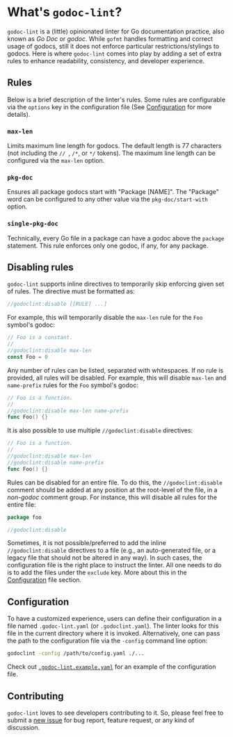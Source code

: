 # What's `godoc-lint`?

`godoc-lint` is a (little) opinionated linter for Go documentation practice, also known as *Go Doc* or *godoc*. While `gofmt` handles formatting and correct usage of godocs, still it does not enforce particular restrictions/stylings to godocs. Here is where `godoc-lint` comes into play by adding a set of extra rules to enhance readability, consistency, and developer experience.

## Rules

Below is a brief description of the linter's rules. Some rules are configurable via the `options` key in the configuration file (See [Configuration](#Configuration) for more details).

### `max-len`

Limits maximum line length for godocs. The default length is 77 characters (not including the `// `, `/*`, or `*/` tokens). The maximum line length can be configured via the `max-len` option.

### `pkg-doc`

Ensures all package godocs start with "Package \[NAME\]". The "Package" word can be configured to any other value via the `pkg-doc/start-with` option.

### `single-pkg-doc`

Technically, every Go file in a package can have a godoc above the `package` statement. This rule enforces only one godoc, if any, for any package.

## Disabling rules

`godoc-lint` supports inline directives to temporarily skip enforcing given set of rules. The directive must be formatted as:

```go
//godoclint:disable [[RULE] ...]
```

 For example, this will temporarily disable the `max-len` rule for the `Foo` symbol's godoc:

```go
// Foo is a constant.
//
//godoclint:disable max-len
const Foo = 0
```

Any number of rules can be listed, separated with whitespaces. If no rule is provided, all rules will be disabled. For example, this will disable `max-len` and `name-prefix` rules for the `Foo` symbol's godoc:

```go
// Foo is a function.
//
//godoclint:disable max-len name-prefix
func Foo() {}
```

It is also possible to use multiple `//godoclint:disable` directives:

```go
// Foo is a function.
//
//godoclint:disable max-len
//godoclint:disable name-prefix
func Foo() {}
```

Rules can be disabled for an entire file. To do this, the `//godoclint:disable` comment should be added at any position at the root-level of the file, in a *non-godoc* comment group. For instance, this will disable all rules for the entire file:

```go
package foo

//godoclint:disable
```

Sometimes, it is not possible/preferred to add the inline `//godoclint:disable` directives to a file (e.g., an auto-generated file, or a legacy file that should not be altered in any way). In such cases, the configuration file is the right place to instruct the linter. All one needs to do is to add the files under the `exclude` key. More about this in the [Configuration](#Configuration) file section.

## Configuration

To have a customized experience, users can define their configuration in a file named `.godoc-lint.yaml` (or `.godoclint.yaml`). The linter looks for this file in the current directory where it is invoked. Alternatively, one can pass the path to the configuration file via the `-config` command line option:

```sh
godoclint -config /path/to/config.yaml ./...
```

Check out [`.godoc-lint.example.yaml`](./.godoc-lint.example.yaml) for an example of the configuration file.

## Contributing

`godoc-lint` loves to see developers contributing to it. So, please feel free to submit a [new issue](https://github.com/godoc-lint/godoc-lint/issues/new) for bug report, feature request, or any kind of discussion.
